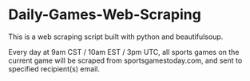 # Daily-Games-Web-Scraping
This is a web scraping script built with python and beautifulsoup. 

Every day at 9am CST / 10am EST / 3pm UTC, all sports games on the current game will be scraped from sportsgamestoday.com, and sent to specified recipient(s) email. 
